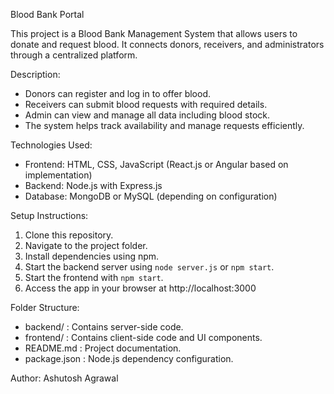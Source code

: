 Blood Bank Portal

This project is a Blood Bank Management System that allows users to donate and request blood. It connects donors, receivers, and administrators through a centralized platform.

Description:
- Donors can register and log in to offer blood.
- Receivers can submit blood requests with required details.
- Admin can view and manage all data including blood stock.
- The system helps track availability and manage requests efficiently.

Technologies Used:
- Frontend: HTML, CSS, JavaScript (React.js or Angular based on implementation)
- Backend: Node.js with Express.js
- Database: MongoDB or MySQL (depending on configuration)

Setup Instructions:
1. Clone this repository.
2. Navigate to the project folder.
3. Install dependencies using npm.
4. Start the backend server using `node server.js` or `npm start`.
5. Start the frontend with `npm start`.
6. Access the app in your browser at http://localhost:3000

Folder Structure:
- backend/ : Contains server-side code.
- frontend/ : Contains client-side code and UI components.
- README.md : Project documentation.
- package.json : Node.js dependency configuration.

Author:
Ashutosh Agrawal
